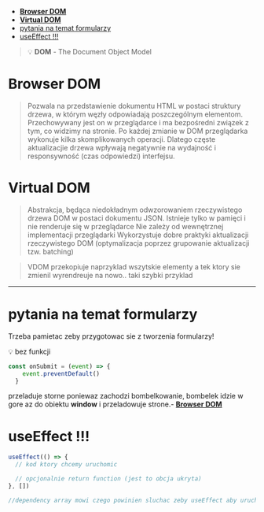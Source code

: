 - [**Browser DOM**](#browser-dom)
- [**Virtual DOM**](#virtual-dom)
- [pytania na temat formularzy](#pytania-na-temat-formularzy)
- [useEffect !!!](#useeffect-)


>  :bulb: **DOM** - The Document Object Model
>

# **Browser DOM**   
>Pozwala na przedstawienie dokumentu HTML w postaci struktury drzewa, w którym węzły odpowiadają poszczególnym elementom. Przechowywany jest on w przeglądarce i ma bezpośredni związek z tym, co widzimy na stronie.
Po każdej zmianie w DOM przeglądarka wykonuje kilka skomplikowanych operacji. Dlatego częste aktualizacjie drzewa wpływają negatywnie na wydajność i responsywność (czas odpowiedzi) interfejsu.


# **Virtual DOM**  

>Abstrakcja, będąca niedokładnym odwzorowaniem rzeczywistego drzewa DOM w postaci dokumentu JSON.
Istnieje tylko w pamięci i nie renderuje się w przeglądarce
Nie zależy od wewnętrznej implementacji przeglądarki
Wykorzystuje dobre praktyki aktualizacji rzeczywistego DOM (optymalizacja poprzez grupowanie aktualizacji tzw. batching)


> VDOM przekopiuje naprzyklad wszytskie elementy a tek ktory sie zmienil wyrendreuje na nowo.. taki szybki przyklad

---

# pytania na temat formularzy

Trzeba pamietac zeby przygotowac sie z tworzenia formularzy!

:bulb: bez funkcji 

```js
const onSubmit = (event) => {
    event.preventDefault()
  }
  ```
  przeladuje storne poniewaz zachodzi bombelkowanie, bombelek idzie w gore az do obiektu **window** i przeladowuje strone.- [**Browser DOM**](#browser-dom)

  # useEffect !!!

```js
useEffect(() => {
  // kod ktory chcemy uruchomic

  // opcjonalnie return function (jest to obcja ukryta)
}, [])

//dependency array mowi czego powinien sluchac zeby useEffect aby uruchomic kod, jezeli sotawimy pusty nie utzymamy efektu ktory chcemy uzyskac
```